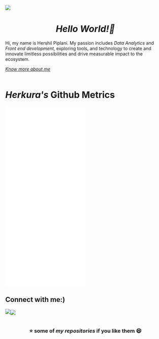 ![](https://raw.githubusercontent.com/halfrost/halfrost/master/icons/header_.png)
<div>
<h1 align="center"><i>Hello World!👋</i></h1>
<p> Hi, my name is Hershil Piplani. My passion includes <em>Data Analytics</em> and <em>Front end development</em>, exploring tools, and technology to create and innovate limitless possibilities and drive measurable impact to the ecosystem. </p>
<a href="https://herkura.is-a.dev/"><em>Know more about me</em></a>
</div>
<br>
<div>
<h1><em>Herkura's</em> Github Metrics</h1>
<picture>
  <img src="/github-metrics.svg" alt="Metrics" width=50%>
</picture>
</div>
<div>
<h2>Connect with me:)</h2>

<a href="https://hershilpiplani.medium.com/"> <img align="left" src="https://img.shields.io/badge/Medium-12100E?style=for-the-badge&logo=medium&logoColor=white"  height="30"></a>

<a href="https://www.linkedin.com/in/hershil-piplani-639a83178/"> <img align="center" src="https://img.shields.io/badge/LinkedIn-0077B5?style=for-the-badge&logo=linkedin&logoColor=white" height="25"></a>
<br></br>
</div>
<h3 align="center">⭐ some of <em>my repositories</em> if you like them 😄</h3>






